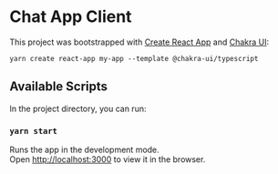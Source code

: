 # Chat App Client

This project was bootstrapped with
[Create React App](https://github.com/facebook/create-react-app) and [Chakra UI](https://chakra-ui.com/):

`yarn create react-app my-app --template @chakra-ui/typescript`

## Available Scripts

In the project directory, you can run:

### `yarn start`

Runs the app in the development mode.<br /> Open
[http://localhost:3000](http://localhost:3000) to view it in the browser.
